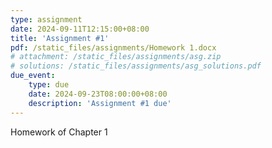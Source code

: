 ```yaml
---
type: assignment
date: 2024-09-11T12:15:00+08:00
title: 'Assignment #1'
pdf: /static_files/assignments/Homework 1.docx
# attachment: /static_files/assignments/asg.zip
# solutions: /static_files/assignments/asg_solutions.pdf
due_event: 
    type: due
    date: 2024-09-23T08:00:00+08:00
    description: 'Assignment #1 due'
---
```

Homework of Chapter 1
